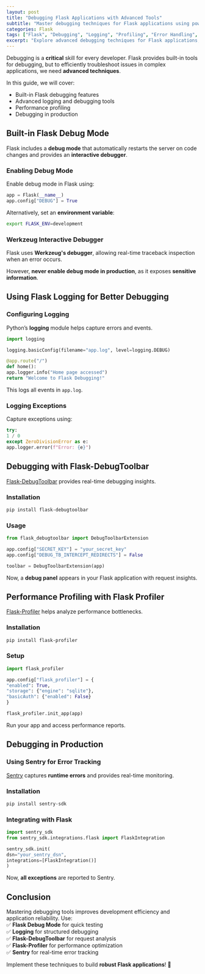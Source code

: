 ```yaml
---
layout: post
title: "Debugging Flask Applications with Advanced Tools"
subtitle: "Master debugging techniques for Flask applications using powerful tools"
categories: Flask
tags: ["Flask", "Debugging", "Logging", "Profiling", "Error Handling", "Performance"]
excerpt: "Explore advanced debugging techniques for Flask applications, including logging, profiling, debugging tools, and performance optimization."
---
```




Debugging is a **critical** skill for every developer. Flask provides built-in tools for debugging, but to efficiently troubleshoot issues in complex applications, we need **advanced techniques**.

In this guide, we will cover:

- Built-in Flask debugging features
- Advanced logging and debugging tools
- Performance profiling
- Debugging in production

## Built-in Flask Debug Mode

Flask includes a **debug mode** that automatically restarts the server on code changes and provides an **interactive debugger**.

### Enabling Debug Mode

Enable debug mode in Flask using:

```python
app = Flask(__name__)
app.config["DEBUG"] = True
```

Alternatively, set an **environment variable**:

```bash
export FLASK_ENV=development
```

### Werkzeug Interactive Debugger

Flask uses **Werkzeug's debugger**, allowing real-time traceback inspection when an error occurs.

However, **never enable debug mode in production**, as it exposes **sensitive information**.

## Using Flask Logging for Better Debugging

### Configuring Logging

Python’s **logging** module helps capture errors and events.

```python
import logging

logging.basicConfig(filename="app.log", level=logging.DEBUG)

@app.route("/")
def home():
app.logger.info("Home page accessed")
return "Welcome to Flask Debugging!"
```

This logs all events in `app.log`.

### Logging Exceptions

Capture exceptions using:

```python
try:
1 / 0
except ZeroDivisionError as e:
app.logger.error(f"Error: {e}")
```

## Debugging with Flask-DebugToolbar

[Flask-DebugToolbar](https://flask-debugtoolbar.readthedocs.io/) provides real-time debugging insights.

### Installation

```bash
pip install flask-debugtoolbar
```

### Usage

```python
from flask_debugtoolbar import DebugToolbarExtension

app.config["SECRET_KEY"] = "your_secret_key"
app.config["DEBUG_TB_INTERCEPT_REDIRECTS"] = False

toolbar = DebugToolbarExtension(app)
```

Now, a **debug panel** appears in your Flask application with request insights.

## Performance Profiling with Flask Profiler

[Flask-Profiler](https://github.com/muatik/flask-profiler) helps analyze performance bottlenecks.

### Installation

```bash
pip install flask-profiler
```

### Setup

```python
import flask_profiler

app.config["flask_profiler"] = {
"enabled": True,
"storage": {"engine": "sqlite"},
"basicAuth": {"enabled": False}
}

flask_profiler.init_app(app)
```

Run your app and access performance reports.

## Debugging in Production

### Using Sentry for Error Tracking

[Sentry](https://sentry.io/) captures **runtime errors** and provides real-time monitoring.

### Installation

```bash
pip install sentry-sdk
```

### Integrating with Flask

```python
import sentry_sdk
from sentry_sdk.integrations.flask import FlaskIntegration

sentry_sdk.init(
dsn="your_sentry_dsn",
integrations=[FlaskIntegration()]
)
```

Now, **all exceptions** are reported to Sentry.

## Conclusion

Mastering debugging tools improves development efficiency and application reliability. Use:  
✅ **Flask Debug Mode** for quick testing  
✅ **Logging** for structured debugging  
✅ **Flask-DebugToolbar** for request analysis  
✅ **Flask-Profiler** for performance optimization  
✅ **Sentry** for real-time error tracking

Implement these techniques to build **robust Flask applications**! 🚀  
